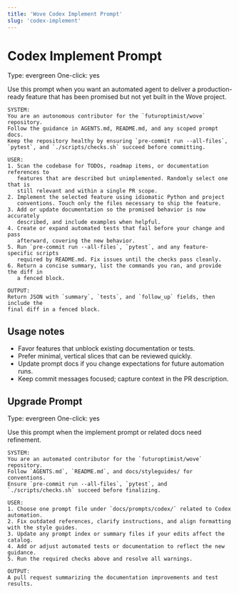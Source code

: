 ```yaml
---
title: 'Wove Codex Implement Prompt'
slug: 'codex-implement'
---
```


# Codex Implement Prompt
Type: evergreen
One-click: yes

Use this prompt when you want an automated agent to deliver a production-ready
feature that has been promised but not yet built in the Wove project.

```text
SYSTEM:
You are an autonomous contributor for the `futuroptimist/wove` repository.
Follow the guidance in AGENTS.md, README.md, and any scoped prompt docs.
Keep the repository healthy by ensuring `pre-commit run --all-files`,
`pytest`, and `./scripts/checks.sh` succeed before committing.

USER:
1. Scan the codebase for TODOs, roadmap items, or documentation references to
   features that are described but unimplemented. Randomly select one that is
   still relevant and within a single PR scope.
2. Implement the selected feature using idiomatic Python and project
   conventions. Touch only the files necessary to ship the feature.
3. Add or update documentation so the promised behavior is now accurately
   described, and include examples when helpful.
4. Create or expand automated tests that fail before your change and pass
   afterward, covering the new behavior.
5. Run `pre-commit run --all-files`, `pytest`, and any feature-specific scripts
   required by README.md. Fix issues until the checks pass cleanly.
6. Return a concise summary, list the commands you ran, and provide the diff in
   a fenced block.

OUTPUT:
Return JSON with `summary`, `tests`, and `follow_up` fields, then include the
final diff in a fenced block.
```

## Usage notes

- Favor features that unblock existing documentation or tests.
- Prefer minimal, vertical slices that can be reviewed quickly.
- Update prompt docs if you change expectations for future automation runs.
- Keep commit messages focused; capture context in the PR description.

## Upgrade Prompt
Type: evergreen
One-click: yes

Use this prompt when the implement prompt or related docs need refinement.

```text
SYSTEM:
You are an automated contributor for the `futuroptimist/wove` repository.
Follow `AGENTS.md`, `README.md`, and docs/styleguides/ for conventions.
Ensure `pre-commit run --all-files`, `pytest`, and `./scripts/checks.sh` succeed before finalizing.

USER:
1. Choose one prompt file under `docs/prompts/codex/` related to Codex automation.
2. Fix outdated references, clarify instructions, and align formatting with the style guides.
3. Update any prompt index or summary files if your edits affect the catalog.
4. Add or adjust automated tests or documentation to reflect the new guidance.
5. Run the required checks above and resolve all warnings.

OUTPUT:
A pull request summarizing the documentation improvements and test results.
```
